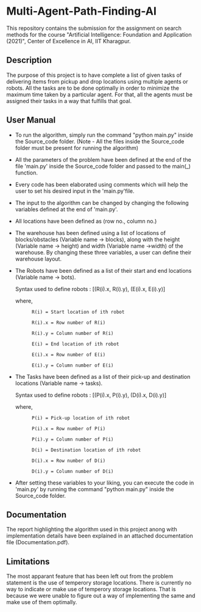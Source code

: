 # Multi-Agent-Path-Finding-AI
This repository contains the submission for the assignment on search methods for the course "Artificial Intelligence: Foundation and Application (2021)", Center of Excellence in AI, IIT Kharagpur.

## Description
The purpose of this project is to have complete a list of given tasks of delivering items from pickup and drop locations using multiple agents or robots.
All the tasks are to be done optimally in order to minimize the maximum time taken by a particular agent. For that, all the agents must be assigned their tasks in a way that fulfills that goal.

## User Manual
- To run the algorithm, simply run the command "python main.py" inside the Source_code folder.
  (Note - All the files inside the Source_code folder must be present for running the algorithm)
- All the parameters of the problem have been defined at the end of the file 'main.py' inside the Source_code folder and passed to the main(_) function.
- Every code has been elaborated using comments which will help the user to set his desired input in the 'main.py'file.
- The input to the algorithm can be changed by changing the following variables defined at the end of 'main.py'.
- All locations have been defined as (row no., column no.)
- The warehouse has been defined using a list of locations of blocks/obstacles (Variable name -> blocks), along with the height (Variable name -> height) and width (Variable name ->width) of the warehouse.
  By changing these three variables, a user can define their warehouse layout.
- The Robots have been defined as a list of their start and end locations (Variable name -> bots).

  Syntax used to define robots : [(R(i).x, R(i).y), (E(i).x, E(i).y)]

  where, 	

  			R(i) = Start location of ith robot

  			R(i).x = Row number of R(i)

  			R(i).y = Column number of R(i)

  			E(i) = End location of ith robot

  			E(i).x = Row number of E(i)

  			E(i).y = Column number of E(i)

- The Tasks have been defined as a list of their pick-up and destination locations (Variable name -> tasks).

  Syntax used to define robots : [(P(i).x, P(i).y), (D(i).x, D(i).y)]

  where, 	

  			P(i) = Pick-up location of ith robot

  			P(i).x = Row number of P(i)

  			P(i).y = Column number of P(i)

  			D(i) = Destination location of ith robot

  			D(i).x = Row number of D(i)

  			D(i).y = Column number of D(i)

- After setting these variables to your liking, you can execute the code in 'main.py' by running the command "python main.py" inside the Source_code folder.

## Documentation
The report highlighting the algorithm used in this project anong with implementation details have been explained in an attached documentation file (Documentation.pdf).

## Limitations
The most apparant feature that has been left out from the problem statement is the use of temperory storage locations. There is currently no way to indicate or make use of temperory storage locations. That is because we were unable to figure out a way of implementing the same and make use of them optimally.